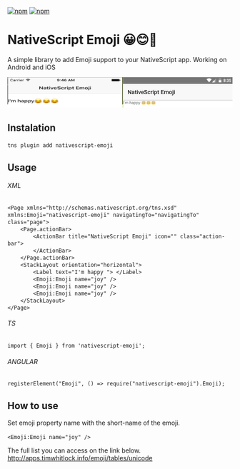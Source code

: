 [![npm](https://img.shields.io/npm/v/nativescript-emoji.svg)](https://www.npmjs.com/package/nativescript-emoji)
[![npm](https://img.shields.io/npm/dt/nativescript-emoji.svg?label=npm%20downloads)](https://www.npmjs.com/package/nativescript-emoji)

# NativeScript Emoji   😀😊🚀 

A simple library to add Emoji support to your NativeScript app. Working on Android and iOS

![Emoji](emojiprintscreen.png)

## Instalation
`tns plugin add nativescript-emoji`

## Usage
###### XML 
```
<Page xmlns="http://schemas.nativescript.org/tns.xsd" xmlns:Emoji="nativescript-emoji" navigatingTo="navigatingTo" class="page">  
    <Page.actionBar>
        <ActionBar title="NativeScript Emoji" icon="" class="action-bar">
        </ActionBar>
    </Page.actionBar>
    <StackLayout orientation="horizontal">
        <Label text="I'm happy "> </Label>
        <Emoji:Emoji name="joy" />
        <Emoji:Emoji name="joy" />
        <Emoji:Emoji name="joy" />
    </StackLayout>
</Page>
```

###### TS
```
import { Emoji } from 'nativescript-emoji';
```

###### ANGULAR
```
registerElement("Emoji", () => require("nativescript-emoji").Emoji);
```

## How to use
Set emoji property name with the short-name of the emoji.

`<Emoji:Emoji name="joy" />`

The full list you can access on the link below.
http://apps.timwhitlock.info/emoji/tables/unicode 



